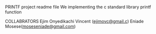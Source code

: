 PRINTF project readme file
We implementing the c standard library printf function


COLLABRATORS
Ejim Onyedikachi Vincent (ejimovc@gmail.c)
Eniade Mosese(moseseniade@gmail.com)
